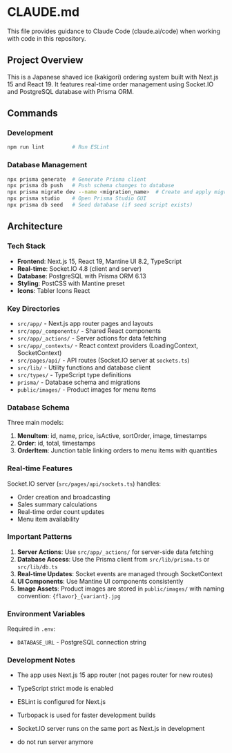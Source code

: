 # CLAUDE.md

This file provides guidance to Claude Code (claude.ai/code) when working with code in this repository.

## Project Overview

This is a Japanese shaved ice (kakigori) ordering system built with Next.js 15 and React 19. It features real-time order management using Socket.IO and PostgreSQL database with Prisma ORM.

## Commands

### Development

```bash
npm run lint         # Run ESLint
```

### Database Management

```bash
npx prisma generate  # Generate Prisma client
npx prisma db push   # Push schema changes to database
npx prisma migrate dev --name <migration_name>  # Create and apply migration
npx prisma studio    # Open Prisma Studio GUI
npx prisma db seed   # Seed database (if seed script exists)
```

## Architecture

### Tech Stack

- **Frontend**: Next.js 15, React 19, Mantine UI 8.2, TypeScript
- **Real-time**: Socket.IO 4.8 (client and server)
- **Database**: PostgreSQL with Prisma ORM 6.13
- **Styling**: PostCSS with Mantine preset
- **Icons**: Tabler Icons React

### Key Directories

- `src/app/` - Next.js app router pages and layouts
- `src/app/_components/` - Shared React components
- `src/app/_actions/` - Server actions for data fetching
- `src/app/_contexts/` - React context providers (LoadingContext, SocketContext)
- `src/pages/api/` - API routes (Socket.IO server at `sockets.ts`)
- `src/lib/` - Utility functions and database client
- `src/types/` - TypeScript type definitions
- `prisma/` - Database schema and migrations
- `public/images/` - Product images for menu items

### Database Schema

Three main models:

1. **MenuItem**: id, name, price, isActive, sortOrder, image, timestamps
2. **Order**: id, total, timestamps
3. **OrderItem**: Junction table linking orders to menu items with quantities

### Real-time Features

Socket.IO server (`src/pages/api/sockets.ts`) handles:

- Order creation and broadcasting
- Sales summary calculations
- Real-time order count updates
- Menu item availability

### Important Patterns

1. **Server Actions**: Use `src/app/_actions/` for server-side data fetching
2. **Database Access**: Use the Prisma client from `src/lib/prisma.ts` or `src/lib/db.ts`
3. **Real-time Updates**: Socket events are managed through SocketContext
4. **UI Components**: Use Mantine UI components consistently
5. **Image Assets**: Product images are stored in `public/images/` with naming convention: `{flavor}_{variant}.jpg`

### Environment Variables

Required in `.env`:

- `DATABASE_URL` - PostgreSQL connection string

### Development Notes

- The app uses Next.js 15 app router (not pages router for new routes)
- TypeScript strict mode is enabled
- ESLint is configured for Next.js
- Turbopack is used for faster development builds
- Socket.IO server runs on the same port as Next.js in development

- do not run server anymore